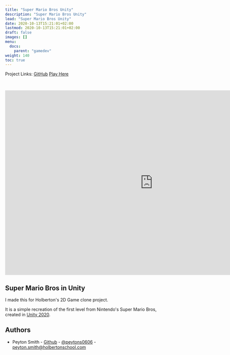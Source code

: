 ```yaml
---
title: "Super Mario Bros Unity"
description: "Super Mario Bros Unity"
lead: "Super Mario Bros Unity"
date: 2020-10-13T15:21:01+02:00
lastmod: 2020-10-13T15:21:01+02:00
draft: false
images: []
menu:
  docs:
    parent: "gamedev"
weight: 140
toc: true
---
```


Project Links: [GitHub](https://github.com/peytonbrsmith/SuperMarioBros_Unity) [Play Here](https://peytonbrsmith.github.io/SuperMarioBros_Unity/)

<!-- PROJECT LOGO -->
<br />
<p align="center">
  <iframe width="960px" height="600px" src="https://peytonbrsmith.github.io/SuperMarioBros_Unity/" title="Super Mario Bros Unity clone" frameborder="0" allow="accelerometer; autoplay; clipboard-write; encrypted-media; gyroscope; picture-in-picture" allowfullscreen></iframe>
</p>

<!-- ABOUT THE PROJECT -->
## Super Mario Bros in Unity

<p>
I made this for Holberton's 2D Game clone project.

It is a simple recreation of the first level from Nintendo's Super Mario Bros, created in [Unity 2020](https://unity3d.com/unity/).
</p>

<!-- CONTACT -->
## Authors

* Peyton Smith - [Github](https://github.com/peytonbrsmith) - [@peytons0606](https://twitter.com/peytons0606) - peyton.smith@holbertonschool.com
